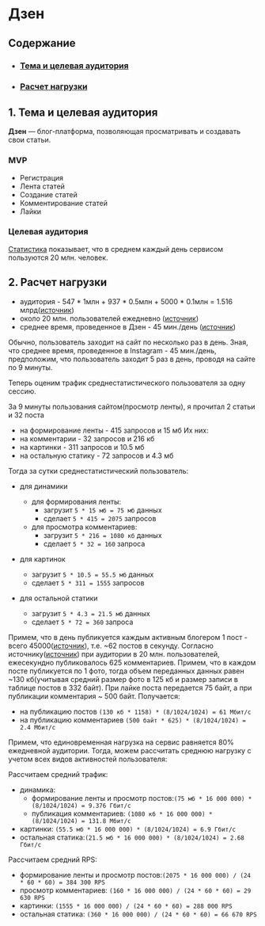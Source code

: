 # Дзен
## Содержание

* ### [Тема и целевая аудитория](#1)
* ### [Расчет нагрузки](#2)

## 1. Тема и целевая аудитория <a name="1"></a>
**Дзен** — блог-платформа, позволяющая просматривать и создавать свои статьи.

### MVP
- Регистрация
- Лента статей
- Создание статей 
- Комментирование статей
- Лайки

### Целевая аудитория 
[Статистика](https://ru.m.wikipedia.org/wiki/%D0%94%D0%B7%D0%B5%D0%BD_(%D0%BA%D0%BE%D0%BD%D1%82%D0%B5%D0%BD%D1%82%D0%BD%D0%B0%D1%8F_%D0%BF%D0%BB%D0%B0%D1%82%D1%84%D0%BE%D1%80%D0%BC%D0%B0)) показывает, что в среднем каждый день сервисом пользуются 20 млн. человек.

## 2. Расчет нагрузки <a name="2"></a>

* аудитория - 547 * 1млн + 937 * 0.5млн + 5000 * 0.1млн = 1.516 млрд([источник](https://vc.ru/media/186520-45-tysyach-blogerov-i-20-mln-polzovateley-v-den-yandeks-dzen-podvel-itogi-goda-i-rasskazal-ob-obnovleniyah-platformy))
* около 20 млн. пользователей ежедневно ([источник](https://vc.ru/media/186520-45-tysyach-blogerov-i-20-mln-polzovateley-v-den-yandeks-dzen-podvel-itogi-goda-i-rasskazal-ob-obnovleniyah-platformy))
* среднее время, проведенное в Дзен - 45 мин./день ([источник](https://vc.ru/media/186520-45-tysyach-blogerov-i-20-mln-polzovateley-v-den-yandeks-dzen-podvel-itogi-goda-i-rasskazal-ob-obnovleniyah-platformy))

Обычно, пользователь заходит на сайт по несколько раз в день.
Зная, что среднее время, проведенное в Instagram - 45 мин./день, предположим,
что пользователь заходит 5 раз в день, проводя на сайте по 9 минуты.

Теперь оценим трафик среднестатистического пользователя за одну сессию.

За 9 минуты пользования сайтом(просмотр ленты), я прочитал 2 статьи и 32 поста 
* на формирование ленты - 415 запросов и 15 мб
Их них:
* на комментарии - 32 запросов и 216 кб
* на картинки - 311 запросов и 10.5 мб
* на остальную статику - 72 запросов и 4.3 мб

Тогда за сутки среднестатистический пользователь:
* для динамики <br/>
  * для формирования ленты:
    * загрузит ```5 * 15 мб = 75 мб``` данных <br/>
    * сделает ```5 * 415 = 2075``` запросов
  * для просмотра комментариев: 
    * загрузит ```5 * 216 = 1080 кб``` данных <br/>
    * сделает ```5 * 32 = 160``` запроса

* для картинок <br/>
  * загрузит ```5 * 10.5 = 55.5 мб``` данных <br/>
  * сделает ```5 * 311 = 1555``` запросов

* для остальной статики <br/>
  * загрузит ```5 * 4.3 = 21.5 мб``` данных <br/>
  * сделает ```5 * 72 = 360``` запроса

Примем, что в день публикуется каждым активным блогером 1 пост - всего 45000([источник](https://vc.ru/media/186520-45-tysyach-blogerov-i-20-mln-polzovateley-v-den-yandeks-dzen-podvel-itogi-goda-i-rasskazal-ob-obnovleniyah-platformy)),
т.е. ~62 постов в секунду.
Согласно источнику([источник](https://vc.ru/media/186520-45-tysyach-blogerov-i-20-mln-polzovateley-v-den-yandeks-dzen-podvel-itogi-goda-i-rasskazal-ob-obnovleniyah-platformy)) при аудитории в 20 млн. пользователей, ежесекундно публиковалось 625 комментариев. 
Примем, что в каждом посте публикуется по 1 фото, тогда объем переданных данных равен ~130 кб(учитывая средний размер
фото в 125 кб и размер записи в таблице постов в 332 байт).
При лайке поста передается 75 байт, а при публикации комментария ~ 500 байт. Получается:
* на публикацию постов ```(130 кб * 1158) * (8/1024/1024) = 61 Мбит/с```
* на публикацию комментариев ```(500 байт * 625) * (8/1024/1024) = 2.4 Мбит/с```

Примем, что единовременная нагрузка на сервис равняется 80% ежедневной аудитории. Тогда, можем рассчитать среднюю 
нагрузку с учетом всех видов активностей пользователя:

Расcчитаем средний трафик:
* динамика:
  * формирование ленты и просмотр постов:```(75 мб * 16 000 000) * (8/1024/1024) = 9.376 Гбит/с```
  * публикация комментариев: ```(1080 кб * 16 000 000) * (8/1024/1024) = 131.8 Мбит/с```
* картинки: ```(55.5 мб * 16 000 000) * (8/1024/1024) = 6.9 Гбит/c```
* остальная статика:```(21.5 мб * 16 000 000) * (8/1024/1024) = 2.68 Гбит/c```

Расcчитаем средний RPS:
* формирование ленты и просмотр постов:```(2075 * 16 000 000) / (24 * 60 * 60) = 384 300 RPS```
* просмотр комментариев: ```(160 * 16 000 000) / (24 * 60 * 60) = 29 630 RPS```
* картинки: ```(1555 * 16 000 000) / (24 * 60 * 60) = 288 000 RPS```
* остальная статика: ```(360 * 16 000 000) / (24 * 60 * 60) = 66 670 RPS```
